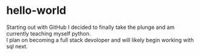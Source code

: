 # hello-world
Starting out with GitHub
I decided to finally take the plunge and am currently teaching myself python.  
I plan on becoming a full stack devoloper and will likely begin working with sql next.
